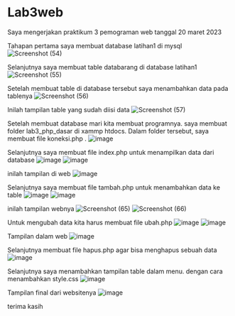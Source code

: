 # Lab3web

Saya mengerjakan praktikum 3 pemograman web
tanggal 20 maret 2023


Tahapan pertama saya membuat database latihan1 di mysql
![Screenshot (54)](https://user-images.githubusercontent.com/116700466/226237553-a7c381b9-7970-4648-b117-49bbd06fd9b7.png)

Selanjutnya saya membuat table databarang di database latihan1
![Screenshot (55)](https://user-images.githubusercontent.com/116700466/226237728-4d9e0d48-cd63-4871-b0fc-249395404f55.png)

Setelah membuat table di database tersebut saya menambahkan data pada tablenya
![Screenshot (56)](https://user-images.githubusercontent.com/116700466/226238095-68c6a66d-7480-47f0-8466-79ca99f5b789.png)

Inilah tampilan table yang sudah diisi data
![Screenshot (57)](https://user-images.githubusercontent.com/116700466/226238482-d4c73c63-c306-4f04-8c60-333f8510fa73.png)

Setelah membuat database mari kita membuat programnya. saya membuat folder lab3_php_dasar di xammp htdocs. Dalam folder tersebut,
saya membuat file koneksi.php .
![image](https://user-images.githubusercontent.com/116700466/226239178-24227971-4f71-4c2a-9cad-cc04a9be8382.png)

Selanjutnya saya membuat file index.php untuk menampilkan data dari database
![image](https://user-images.githubusercontent.com/116700466/226239684-199035d3-c56a-4866-88dd-dcdca2f7308d.png)
![image](https://user-images.githubusercontent.com/116700466/226239720-48755c85-ca5e-4ff9-8c8c-3e543fc8f1f0.png)

inilah tampilan di web
![image](https://user-images.githubusercontent.com/116700466/226240340-7657e765-2805-4ed8-9f86-b2efdcaff4f3.png)

Selanjutnya saya membuat file tambah.php untuk menambahkan data ke table
![image](https://user-images.githubusercontent.com/116700466/226240437-d46318d2-ca5b-426c-be06-093bc826a25c.png)
![image](https://user-images.githubusercontent.com/116700466/226240496-e3708fce-d0f1-4675-8e86-d29bd5631323.png)

inilah tampilan webnya
![Screenshot (65)](https://user-images.githubusercontent.com/116700466/226240936-0f252a95-b96e-40ba-82f2-74c0df90eaf7.png)
![Screenshot (66)](https://user-images.githubusercontent.com/116700466/226240962-f49d373c-311e-4763-8744-fe578da17d40.png)

Untuk mengubah data kita harus membuat file ubah.php 
![image](https://user-images.githubusercontent.com/116700466/226241759-d566514f-b1d0-46b3-82b0-116c7b8f659a.png)
![image](https://user-images.githubusercontent.com/116700466/226241788-c6190eb7-a4af-491e-8cca-f4de18cc8cba.png)

Tampilan dalam web
![image](https://user-images.githubusercontent.com/116700466/226609252-37c46b6b-db96-4399-98e6-9fa87ac5acfe.png)

Selanjutnya membuat file hapus.php agar bisa menghapus sebuah data
![image](https://user-images.githubusercontent.com/116700466/226609958-690e7e31-ba35-4a4e-8c42-6bcf97812c36.png)

Selanjutnya saya menambahkan tampilan table dalam menu. dengan cara menambahkan style.css
![image](https://user-images.githubusercontent.com/116700466/226609911-280c14ec-7818-4a3a-ba2a-d18ade4a18eb.png)

Tampilan final dari websitenya
![image](https://user-images.githubusercontent.com/116700466/226610130-d2225cbc-dbfa-49f1-b899-0dd6142fce6d.png)

terima kasih








